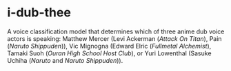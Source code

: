# i-dub-thee
A voice classification model that determines which of three anime dub voice actors is speaking: Matthew Mercer (Levi Ackerman (*Attack On Titan*), Pain (*Naruto Shippuden*)), Vic Mignogna (Edward Elric (*Fullmetal Alchemist*), Tamaki Suoh (*Ouran High School Host Club*), or Yuri Lowenthal (Sasuke Uchiha (*Naruto* and *Naruto Shippuden*)). 
